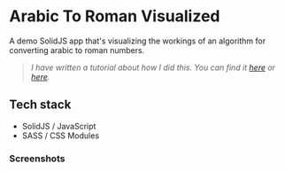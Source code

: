 # Arabic To Roman Visualized
A demo SolidJS app that's visualizing the workings of an algorithm for converting arabic to roman numbers.

>_I have written a tutorial about how I did this. You can find it [here](https://www.mihailgaberov.com/how-to-convert-arabic-numbers-to-roman-numerals-with-solidjs) or [here](https://www.freecodecamp.org/news/how-to-convert-arabic-numbers-to-roman-numerals-with-solidjs/)._


## Tech stack
- SolidJS / JavaScript
- SASS / CSS Modules

### Screenshots
